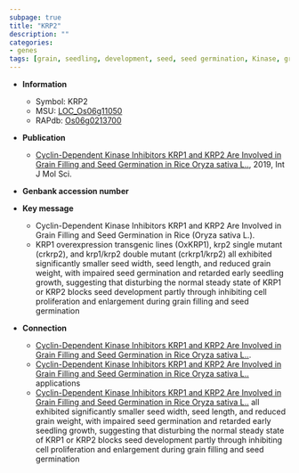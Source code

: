 ```yaml
---
subpage: true
title: "KRP2"
description: ""
categories:
- genes
tags: [grain, seedling, development, seed, seed germination, Kinase, grain filling, seed development, cell proliferation, grain weight, kinase, seedling growth, seed length]
---
```


* **Information**  
    + Symbol: KRP2  
    + MSU: [LOC_Os06g11050](http://rice.plantbiology.msu.edu/cgi-bin/ORF_infopage.cgi?orf=LOC_Os06g11050)  
    + RAPdb: [Os06g0213700](http://rapdb.dna.affrc.go.jp/viewer/gbrowse_details/irgsp1?name=Os06g0213700)  

* **Publication**  
    + [Cyclin-Dependent Kinase Inhibitors KRP1 and KRP2 Are Involved in Grain Filling and Seed Germination in Rice Oryza sativa L..](http://www.ncbi.nlm.nih.gov/pubmed?term=Cyclin-Dependent+Kinase+Inhibitors+KRP1+and+KRP2+Are+Involved+in+Grain+Filling+and+Seed+Germination+in+Rice+Oryza+sativa+L..%5BTitle%5D), 2019, Int J Mol Sci.

* **Genbank accession number**  

* **Key message**  
    + Cyclin-Dependent Kinase Inhibitors KRP1 and KRP2 Are Involved in Grain Filling and Seed Germination in Rice (Oryza sativa L.).
    + KRP1 overexpression transgenic lines (OxKRP1), krp2 single mutant (crkrp2), and krp1/krp2 double mutant (crkrp1/krp2) all exhibited significantly smaller seed width, seed length, and reduced grain weight, with impaired seed germination and retarded early seedling growth, suggesting that disturbing the normal steady state of KRP1 or KRP2 blocks seed development partly through inhibiting cell proliferation and enlargement during grain filling and seed germination

* **Connection**  
    + [Cyclin-Dependent Kinase Inhibitors KRP1 and KRP2 Are Involved in Grain Filling and Seed Germination in Rice Oryza sativa L..](Oryza+sativa+L.).
    + [Cyclin-Dependent Kinase Inhibitors KRP1 and KRP2 Are Involved in Grain Filling and Seed Germination in Rice Oryza sativa L..](BR) applications
    + [Cyclin-Dependent Kinase Inhibitors KRP1 and KRP2 Are Involved in Grain Filling and Seed Germination in Rice Oryza sativa L..](crkrp1/krp2) all exhibited significantly smaller seed width, seed length, and reduced grain weight, with impaired seed germination and retarded early seedling growth, suggesting that disturbing the normal steady state of KRP1 or KRP2 blocks seed development partly through inhibiting cell proliferation and enlargement during grain filling and seed germination



